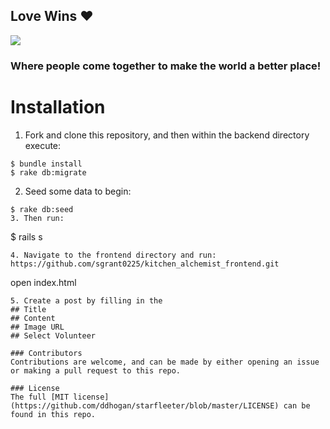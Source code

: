 ## Love Wins ❤️

![](https://media.giphy.com/media/pHXhn8Ee6lRO0KZtM1/giphy.gif)

### Where people come together to make the world a better place!

# Installation
1. Fork and clone this repository, and then within the backend directory execute:
```
$ bundle install
$ rake db:migrate
```
2. Seed some data to begin:
```
$ rake db:seed
3. Then run:
```
$ rails s
```
4. Navigate to the frontend directory and run:
https://github.com/sgrant0225/kitchen_alchemist_frontend.git
```
open index.html
```
5. Create a post by filling in the 
## Title 
## Content 
## Image URL 
## Select Volunteer

### Contributors
Contributions are welcome, and can be made by either opening an issue or making a pull request to this repo.

### License
The full [MIT license](https://github.com/ddhogan/starfleeter/blob/master/LICENSE) can be found in this repo.
